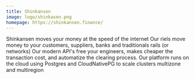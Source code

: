 ```yaml
---
title: Shinkansen
image: logo/shinkasen.png
homepage: https://shinkansen.finance/
---
```


Shinkansen moves your money at the speed of the internet
Our riels move money to your customers, suppliers, banks and traditionals rails (or networks)
Our modern API's free your engineers, makes cheaper the transaction cost, and automatize the clearing process. Our platform runs on the cloud using Postgres and CloudNativePG to scale clusters multizone and multiregion 
